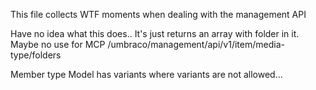 This file collects WTF moments when dealing with the management API




Have no idea what this does.. It's just returns an array with folder in it. Maybe no use for MCP
/umbraco/management/api/v1/item/media-type/folders


Member type
Model has variants where variants are not allowed...